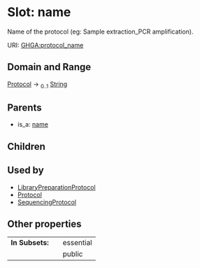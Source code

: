 
# Slot: name


Name of the protocol (eg: Sample extraction_PCR amplification).

URI: [GHGA:protocol_name](https://w3id.org/GHGA/protocol_name)


## Domain and Range

[Protocol](Protocol.md) &#8594;  <sub>0..1</sub> [String](types/String.md)

## Parents

 *  is_a: [name](name.md)

## Children


## Used by

 * [LibraryPreparationProtocol](LibraryPreparationProtocol.md)
 * [Protocol](Protocol.md)
 * [SequencingProtocol](SequencingProtocol.md)

## Other properties

|  |  |  |
| --- | --- | --- |
| **In Subsets:** | | essential |
|  | | public |


